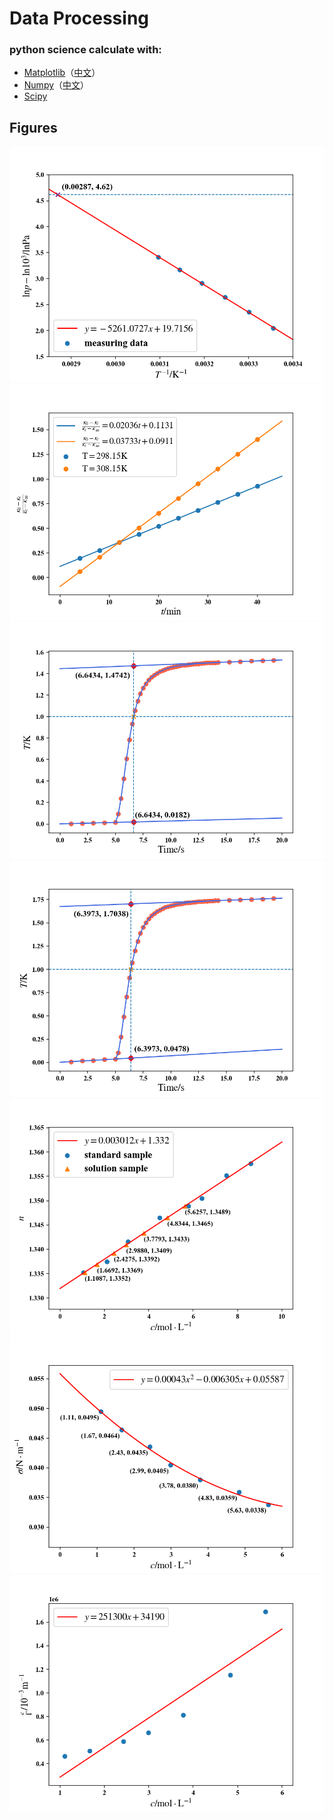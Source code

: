 # Data Processing
### python science calculate with:
- [Matplotlib](https://matplotlib.org/)（[中文](https://www.matplotlib.org.cn/)）
- [Numpy](https://numpy.org/)（[中文](https://www.numpy.org.cn/)）
- [Scipy](https://docs.scipy.org/doc/scipy/reference/)
## Figures
![image](https://github.com/Tseing/data_processing/blob/master/images/exp2.png)
![image](https://github.com/Tseing/data_processing/blob/master/images/exp3.png)
![image](https://github.com/Tseing/data_processing/blob/master/images/exp5_0.png)
![image](https://github.com/Tseing/data_processing/blob/master/images/exp5_1.png)
![image](https://github.com/Tseing/data_processing/blob/master/images/exp7_0.png)
![image](https://github.com/Tseing/data_processing/blob/master/images/exp7_1.png)
![image](https://github.com/Tseing/data_processing/blob/master/images/exp7_2.png)
